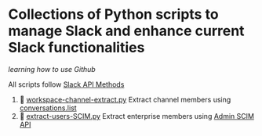 # Collections of Python scripts to manage Slack and enhance current Slack functionalities

*learning how to use Github*

All scripts follow [Slack API Methods](https://api.slack.com/methods)

1. :snake: [workspace-channel-extract.py](https://github.com/joefrazey/slack-admin/blob/master/channel%20member%20extract.py) Extract channel members using [conversations.list](https://api.slack.com/methods/conversations.list)
2. :snake: [extract-users-SCIM.py](https://github.com/joefrazey/slack-admin/blob/master/extract-users-SCIM.py) Extract enterprise members using [Admin SCIM API](https://api.slack.com/scim/v1//Users)
